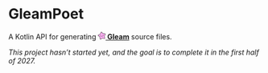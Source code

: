 # GleamPoet

A Kotlin API for generating <a href="https://gleam.run/"><img src="https://github.com/gleam-lang/gleam/blob/main/images/lucy.png?raw=true" width="15"><b> Gleam</b></img></a> source files.

*This project hasn’t started yet, and the goal is to complete it in the first half of 2027.*
